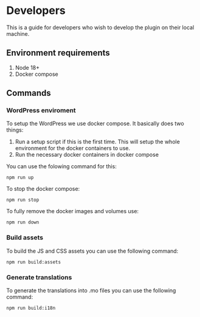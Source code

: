 # Developers
This is a guide for developers who wish to develop the plugin on their local machine.

## Environment requirements

1. Node 18+
2. Docker compose

## Commands

### WordPress enviroment

To setup the WordPress we use docker compose. It basically does two things:

1. Run a setup script if this is the first time. This will setup the whole environment for the docker containers to use.
2. Run the necessary docker containers in docker compose

You can use the folowing command for this:

```shell
npm run up
```

To stop the docker compose:

```shell
npm run stop
```

To fully remove the docker images and volumes use:

```shell
npm run down
```

### Build assets

To build the JS and CSS assets you can use the following command:

```shell
npm run build:assets
```

### Generate translations

To generate the translations into .mo files you can use the following command:

```shell
npm run build:i18n
```

